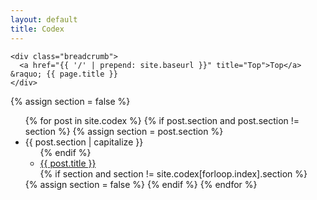 ```yaml
---
layout: default
title: Codex
---
```

<div class="container">
  <div class="section">

    <div class="breadcrumb">
      <a href="{{ '/' | prepend: site.baseurl }}" title="Top">Top</a> &raquo; {{ page.title }}
    </div>
{% assign section = false %}
    <ul class="icon">
{% for post in site.codex %}
  {% if post.section and post.section != section %}
    {% assign section = post.section %}
      <li class="icon-folder-open"><span class="list-title">{{ post.section | capitalize }}</span><ul class="icon">
  {% endif %}
      <li class="icon-description">
        <a class="blog-post-link" href="{{ post.url | prepend: site.baseurl }}">{{ post.title }}</a>
      </li>
  {% if section and section != site.codex[forloop.index].section %}
      </ul></li>
    {% assign section = false %}
  {% endif %}
{% endfor %}
    </ul>

  </div>
</div>